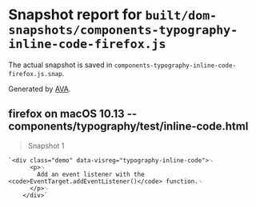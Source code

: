 # Snapshot report for `built/dom-snapshots/components-typography-inline-code-firefox.js`

The actual snapshot is saved in `components-typography-inline-code-firefox.js.snap`.

Generated by [AVA](https://ava.li).

## firefox on macOS 10.13 -- components/typography/test/inline-code.html

> Snapshot 1

    `<div class="demo" data-visreg="typography-inline-code">␊
          <p>␊
            Add an event listener with the <code>EventTarget.addEventListener()</code> function.␊
          </p>␊
        </div>`
